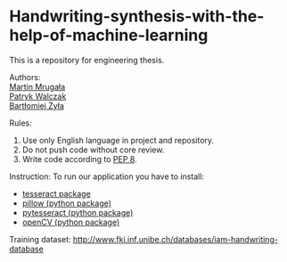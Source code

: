 # Handwriting-synthesis-with-the-help-of-machine-learning
This is a repository for engineering thesis.

Authors: <br/>
[Martin Mrugała](https://github.com/MartinM98) <br/>
[Patryk Walczak](https://github.com/Walczi123) <br/>
[Bartłomiej Żyła](https://github.com/zbartkus3150) <br/>

Rules:
1. Use only English language in project and repository.
2. Do not push code without core review.
3. Write code according to [PEP 8](https://www.python.org/dev/peps/pep-0008/).

Instruction: 
To run our application you have to install:
- [tesseract package](https://github.com/tesseract-ocr/tesseract)
- [pillow (python package)](https://pypi.org/project/Pillow/)
- [pytesseract (python package)](https://pypi.org/project/pytesseract/)
- [openCV (python package)](https://pypi.org/project/opencv-python/)


Training dataset:
http://www.fki.inf.unibe.ch/databases/iam-handwriting-database

